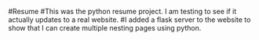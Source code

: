 #Resume
#This was the python resume project. I am testing to see if it actually updates to a real website.
#I added a flask server to the website to show that I can create multiple nesting pages using python.
